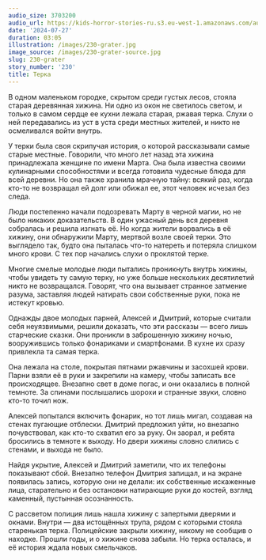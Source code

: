 ```yaml
---
audio_size: 3703200
audio_url: https://kids-horror-stories-ru.s3.eu-west-1.amazonaws.com/audio/230-grater.mp3
date: '2024-07-27'
duration: 03:05
illustration: /images/230-grater.jpg
image_source: /images/230-grater-source.jpg
slug: 230-grater
story_number: '230'
title: Терка
---
```


В одном маленьком городке, скрытом среди густых лесов, стояла старая деревянная хижина. Ни одно из окон не светилось светом, и только в самом сердце ее кухни лежала старая, ржавая терка. Слухи о ней передавались из уст в уста среди местных жителей, и никто не осмеливался войти внутрь.

У терки была своя скрипучая история, о которой рассказывали самые старые местные. Говорили, что много лет назад эта хижина принадлежала женщине по имени Марта. Она была известна своими кулинарными способностями и всегда готовила чудесные блюда для всей деревни. Но она также хранила мрачную тайну: всякий раз, когда кто-то не возвращал ей долг или обижал ее, этот человек исчезал без следа.

Люди постепенно начали подозревать Марту в черной магии, но не было никаких доказательств. В один ужасный день вся деревня собралась и решила изгнать её. Но когда жители ворвались в её хижину, они обнаружили Марту, мертвой возле своей терки. Это выглядело так, будто она пыталась что-то натереть и потеряла слишком много крови. С тех пор начались слухи о проклятой терке.

Многие смелые молодые люди пытались проникнуть внутрь хижины, чтобы увидеть ту самую терку, но уже больше нескольких десятилетий никто не возвращался. Говорят, что она вызывает странное затмение разума, заставляя людей натирать свои собственные руки, пока не истекут кровью.

Однажды двое молодых парней, Алексей и Дмитрий, которые считали себя неуязвимыми, решили доказать, что эти рассказы — всего лишь старческие сказки. Они проникли в заброшенную хижину ночью, вооружившись только фонариками и смартфонами. В кухне их сразу привлекла та самая терка.

Она лежала на столе, покрытая пятнами ржавчины и засохшей крови. Парни взяли её в руки и закрепили на камеру, чтобы записать все происходящее. Внезапно свет в доме погас, и они оказались в полной темноте. За спинами послышались шорохи и странные звуки, словно кто-то точил нож.

Алексей попытался включить фонарик, но тот лишь мигал, создавая на стенах пугающие отблески. Дмитрий предложил уйти, но внезапно почувствовал, как кто-то схватил его за руку. Он заорал, и ребята бросились в темноте к выходу. Но двери хижины словно слились с стенами, и выхода не было.

Найдя укрытие, Алексей и Дмитрий заметили, что их телефоны показывают сбой. Внезапно телефон Дмитрия запищал, и на экране появилась запись, которую они не делали: их собственные искаженные лица, старательно и без остановки натирающие руки до костей, взгляд каменный, пустынная осознанность.

С рассветом полиция лишь нашла хижину с запертыми дверями и окнами. Внутри — два истощённых трупа, рядом с которыми стояла старенькая терка. Полицейские закрыли хижину, никому не сообщив о находке. Прошли годы, и о хижине снова забыли. Но терка осталась, и её история ждала новых смельчаков.